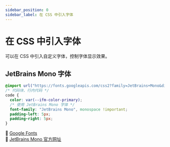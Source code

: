 ```yaml
---
sidebar_position: 0
sidebar_label: 在 CSS 中引入字体
---
```


# 在 CSS 中引入字体

可以在 CSS 中引入自定义字体，控制字体显示效果。

## JetBrains Mono 字体

```css title=".css"
@import url("https://fonts.googleapis.com/css2?family=JetBrains+Mono&display=swap");
/* 代码块、行内代码 */
code {
  color: var(--ifm-color-primary);
  /* 使用 JetBrains Mono 字体 */
  font-family: "JetBrains Mono", monospace !important;
  padding-left: 5px;
  padding-right: 5px;
}
```

🔗 [Google Fonts](https://fonts.google.com/specimen/JetBrains+Mono)<br/>
🔗 [JetBrains Mono 官方网址](https://www.jetbrains.com/zh-cn/lp/mono/)
